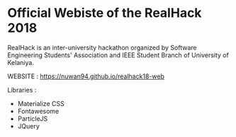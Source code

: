 # Official Webiste of the RealHack 2018

RealHack is an inter-university hackathon organized by Software Engineering Students' Association and IEEE Student Branch of University of Kelaniya.

WEBSITE : https://nuwan94.github.io/realhack18-web

Libraries : 
- Materialize CSS
- Fontawesome
- ParticleJS
- JQuery
